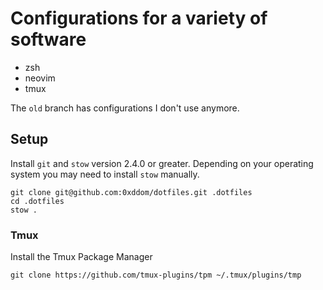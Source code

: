 # Configurations for a variety of software

- zsh
- neovim
- tmux

The `old` branch has configurations I don't use anymore.

## Setup

Install `git` and `stow` version 2.4.0 or greater. Depending on your operating system you may need to install `stow` manually.

```
git clone git@github.com:0xddom/dotfiles.git .dotfiles
cd .dotfiles
stow .
```

### Tmux

Install the Tmux Package Manager

```
git clone https://github.com/tmux-plugins/tpm ~/.tmux/plugins/tmp
```
